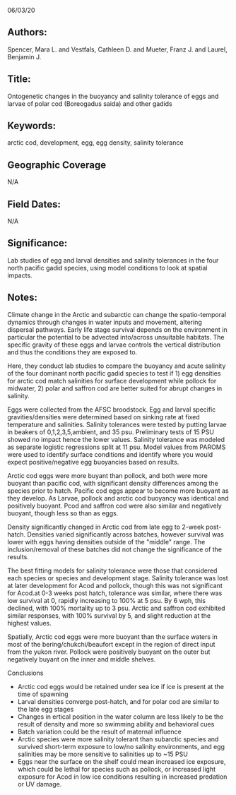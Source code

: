 06/03/20
## Authors:
Spencer, Mara L. and Vestfals, Cathleen D. and Mueter, Franz J. and Laurel, Benjamin J.
## Title:
Ontogenetic changes in the buoyancy and salinity tolerance of eggs and larvae of polar cod (Boreogadus saida) and other gadids
## Keywords:
arctic cod, development, egg, egg density, salinity tolerance
## Geographic Coverage
N/A
## Field Dates:
N/A
## Significance:
Lab studies of egg and larval densities and salinity tolerances in the four north pacific gadid species, using model conditions to look at spatial impacts.

## Notes:
Climate change in the Arctic and subarctic can change the spatio-temporal dynamics through changes in water inputs and movement, altering dispersal pathways. Early life stage survival depends on the environment in particular the potential to be advected into/across unsuitable habitats. The specific gravity of these eggs and larvae controls the vertical distribution and thus the conditions they are exposed to.

Here, they conduct lab studies to compare the buoyancy and acute salinity of the four dominant north pacific gadid species to test if 1) egg densities for arctic cod match salinities for surface development while pollock for midwater, 2) polar and saffron cod are better suited for abrupt changes in salinity.

Eggs were collected from the AFSC broodstock. Egg and larval specific gravities/densities were determined based on sinking rate at fixed temperature and salinities. Salinity tolerances were tested by putting larvae in beakers of 0,1,2,3,5,ambient, and 35 psu. Preliminary tests of 15 PSU showed no impact hence the lower values. Salinity tolerance was modeled as separate logistic regressions split at 11 psu. Model values from PAROMS were used to identify surface conditions and identify where you would expect positive/negative egg buoyancies based on results.

Arctic cod eggs were more buyant than pollock, and both were more buoyant than pacific cod, with significant density differences among the species prior to hatch. Pacific cod eggs appear to become more buoyant as they develop. As Larvae, pollock and arctic cod buoyancy was identical and positively buoyant. Pcod and saffron cod were also similar and negatively buoyant, though less so than as eggs.

Density significantly changed in Arctic cod from late egg to 2-week post-hatch. Densities varied significantly across batches, however survival was lower with eggs having densities outside of the "middle" range. The inclusion/removal of these batches did not change the significance of the results.

The best fitting models for salinity tolerance were those that considered each species or species and development stage. Salinity tolerance was lost at later development for Acod and pollock, though this was not significant for Acod.at 0-3 weeks post hatch, tolerance was similar, where there was low survival at 0, rapidly increasing to 100% at 5 psu. By 6 wph, this declined, with 100% mortality up to 3 psu. Arctic and saffron cod exhibited similar responses, with 100% survival by 5, and slight reduction at the highest values.

Spatially, Arctic cod eggs were more buoyant than the surface waters in most of the bering/chukchi/beaufort except in the region of direct input from the yukon river. Pollock were positively buoyant on the outer but negatively buyant on the inner and middle shelves.

Conclusions
- Arctic cod eggs would be retained under sea ice if ice is present at the time of spawning
- Larval densities converge post-hatch, and for polar cod are similar to the late egg stages
- Changes in ertical position in the water column are less likely to be the result of density and more so swimming ability and behavioral cues
- Batch variation could be the result of maternal influence
- Arctic species were more salinity tolerant than subarctic species and survived short-term exposure to low/no salinity environments, and egg salinities may be more sensitive to salinities up to ~15 PSU
- Eggs near the surface on the shelf could mean increased ice exposure, which could be lethal for species such as pollock, or increased light exposure for Acod in low ice conditions resulting in increased predation or UV damage.
